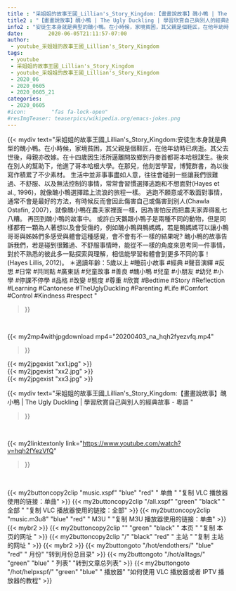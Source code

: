 ```yaml
---
title : "采姐姐的故事王國_Lillian's_Story_Kingdom:【畫畫說故事】醜小鴨 | The Ugly Duckling | 學習欣賞自己與別人的經典故事 - 粵語 "
title2 : "【畫畫說故事】醜小鴨 | The Ugly Duckling | 學習欣賞自己與別人的經典故事 - 粵語 "
info2 : "安徒生本身就是典型的醜小鴨。在小時候，家境貧困，其父親是個鞋匠，在他年幼時已病逝。其父去世後，母親亦改嫁。在十四歲因生活所逼離開故鄉到丹麥首都哥本哈根謀生。後來在別人的幫助下，他進了哥本哈根大學。在那兒，他刻苦學習，博覽群書，為以後寫作積累了不少素材。  生活中並非事事盡如人意，往往會碰到一些讓我們很難過、不舒服、以及無法控制的事情，常常會習慣選擇逃跑和不想面對(Hayes et al., 1996)，就像醜小鴨選擇踏上流浪的旅程一樣。  逃跑不願意或不敢面對事情，通常不會是最好的方法，有時候反而會因此傷害自己或傷害到別人(Chawla   Ostafin, 2007)，就像醜小鴨在農夫家裡面一樣，因為害怕反而把農夫家弄得亂七八糟。 再回到醜小鴨的故事中。  或許白天鵝跟小鴨子是兩種不同的動物，但是同樣都有一顆為人著想以及會受傷的，例如醜小鴨與鴨媽媽，若是鴨媽媽可以讓小鴨哥哥與姊姊們多感受與體會這種感覺，會不會有不一樣的結果呢?     醜小鴨的故事告訴我們，若是碰到很難過、不舒服事情時，能從不一樣的角度來思考同一件事情，對於不熟悉的彼此多一點探索與理解，相信能學習和體會到更多不同的事！(Hayes   Lillis, 2012)。  ＊適讀年齡：5歲以上  #睡前小故事 #經典 #聲音演繹 #反思 #日常 #共同點 #廣東話 #兒童故事 #善良 #醜小鴨 #兒童 #小朋友 #幼兒 #小學 #停課不停學 #品格 #改變 #態度 #尊重 #欣賞 #Bedtime #Story #Reflection #Learning #Cantonese #TheUglyDuckling #Parenting #Life #Comfort #Control #Kindness #respect "
date:        2020-06-05T21:11:57-07:00
author:
 - youtube_采姐姐的故事王國_Lillian's_Story_Kingdom
tags:
 - youtube
 - 采姐姐的故事王國_Lillian's_Story_Kingdom
 - youtube_采姐姐的故事王國_Lillian's_Story_Kingdom
 - 2020_06
 - 2020_0605
 - 2020_0605_21
categories:
 - 2020_0605
#icon:        "fas fa-lock-open"
#resImgTeaser: teaserpics/wikipedia.org/emacs-jokes.png
---
```


{{< mydiv text="采姐姐的故事王國_Lillian's_Story_Kingdom:安徒生本身就是典型的醜小鴨。在小時候，家境貧困，其父親是個鞋匠，在他年幼時已病逝。其父去世後，母親亦改嫁。在十四歲因生活所逼離開故鄉到丹麥首都哥本哈根謀生。後來在別人的幫助下，他進了哥本哈根大學。在那兒，他刻苦學習，博覽群書，為以後寫作積累了不少素材。  生活中並非事事盡如人意，往往會碰到一些讓我們很難過、不舒服、以及無法控制的事情，常常會習慣選擇逃跑和不想面對(Hayes et al., 1996)，就像醜小鴨選擇踏上流浪的旅程一樣。  逃跑不願意或不敢面對事情，通常不會是最好的方法，有時候反而會因此傷害自己或傷害到別人(Chawla   Ostafin, 2007)，就像醜小鴨在農夫家裡面一樣，因為害怕反而把農夫家弄得亂七八糟。 再回到醜小鴨的故事中。  或許白天鵝跟小鴨子是兩種不同的動物，但是同樣都有一顆為人著想以及會受傷的，例如醜小鴨與鴨媽媽，若是鴨媽媽可以讓小鴨哥哥與姊姊們多感受與體會這種感覺，會不會有不一樣的結果呢?     醜小鴨的故事告訴我們，若是碰到很難過、不舒服事情時，能從不一樣的角度來思考同一件事情，對於不熟悉的彼此多一點探索與理解，相信能學習和體會到更多不同的事！(Hayes   Lillis, 2012)。  ＊適讀年齡：5歲以上  #睡前小故事 #經典 #聲音演繹 #反思 #日常 #共同點 #廣東話 #兒童故事 #善良 #醜小鴨 #兒童 #小朋友 #幼兒 #小學 #停課不停學 #品格 #改變 #態度 #尊重 #欣賞 #Bedtime #Story #Reflection #Learning #Cantonese #TheUglyDuckling #Parenting #Life #Comfort #Control #Kindness #respect "
>}}
<br>


{{< my2mp4withjpgdownload mp4="20200403_na_hqh2fyezvfq.mp4"
>}}

{{< my2jpgexist "xx1.jpg" >}}<br>
{{< my2jpgexist "xx2.jpg" >}}<br>
{{< my2jpgexist "xx3.jpg" >}}<br>



{{< mydiv text="采姐姐的故事王國_Lillian's_Story_Kingdom:【畫畫說故事】醜小鴨 | The Ugly Duckling | 學習欣賞自己與別人的經典故事 - 粵語 "
>}}
<br>

{{< my2linktextonly link="https://www.youtube.com/watch?v=hqh2fYezVfQ"
>}}


<br>

{{< my2buttoncopy2clip "music.xspf"        "blue"   "red"    " 单曲 "  "复制 VLC 播放器使用的链接：单曲" >}} {{< my2buttoncopy2clip "/all.xspf"         "green"  "black"  " 全部 "  "复制 VLC 播放器使用的链接：全部" >}} {{< my2buttoncopy2clip "music.m3u8"        "blue"   "red"    " M3U  "    "复制 M3U 播放器使用的链接：单曲" >}} {{< mybr2 >}} {{< my2buttoncopy2clip ""                  "green"  "black"  " 本页 "    "复制 本页的网址 " >}} {{< my2buttoncopy2clip "/"                 "black"  "red"    " 主站 "    "复制 主站的网址 " >}} {{< mybr2 >}} {{< my2buttongoto      "/hot/endothers/"   "blue"   "red"    " 月份"   "转到月份总目录" >}} {{< my2buttongoto      "/hot/alltags/"     "green"  "blue"   " 列表"   "转到文章总列表" >}} {{< my2buttongoto      "/hot/helpxspf/"    "green"  "blue"   " 播放器" "如何使用 VLC 播放器或者 IPTV 播放器的教程" >}} 
